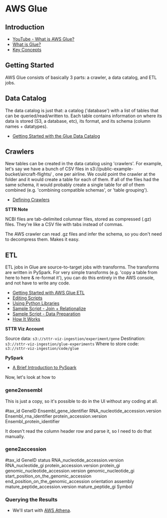 # AWS Glue

## Introduction

* [YouTube - What is AWS Glue?](https://www.youtube.com/watch?v=qgWMfNSN9f4&feature=youtu.be)
* [What is Glue?](https://docs.aws.amazon.com/glue/latest/dg/what-is-glue.html)
* [Key Concepts](https://docs.aws.amazon.com/glue/latest/dg/components-key-concepts.html)

## Getting Started

AWS Glue consists of basically 3 parts: a crawler, a data catalog, and ETL jobs.


## Data Catalog

The data catalog is just that: a catalog ('database') with a list of tables that can be queried/read/written to.
Each table contains information on where its data is stored (S3, a database, etc), its format, and its schema (column names + datatypes).

* [Getting Started with the Glue Data Catalog](https://www.youtube.com/watch?v=qNojanBn1NY&feature=youtu.be)

## Crawlers

New tables can be created in the data catalog using 'crawlers'. For example, let's say we have a bunch of CSV files in s3://public-example-bucket/aircraft-flights/ , one per airline. We could point the crawler at the folder and it would create a table for each of them. If all of the files had the same schema, it would probably create a single table for *all* of them combined (e.g. 'combining compatible schemas', or 'table grouping').

* [Defining Crawlers](https://docs.aws.amazon.com/glue/latest/dg/add-crawler.html)

**STTR Note**

NCBI files are tab-delimited columnar files, stored as compressed (.gz) files. They're like a CSV file with tabs instead of commas.

The AWS crawler can read .gz files and infer the schema, so you don't need to decompress them. Makes it easy.


## ETL

ETL jobs in Glue are source-to-target jobs with transforms. The transforms are written in PySpark. For very simple transforms (e.g. 'copy a table from here to here & re-format it'), you can do this entirely in the AWS console, and not have to write any code.

* [Getting Started with AWS Glue ETL](https://www.youtube.com/watch?v=z3HeHlWg88M&feature=youtu.be)
* [Editing Scripts](https://docs.aws.amazon.com/glue/latest/dg/edit-script.html)
* [Using Python Libraries](https://docs.aws.amazon.com/glue/latest/dg/aws-glue-programming-python-libraries.html)
* [Sample Script - Join + Relationalize](https://docs.aws.amazon.com/glue/latest/dg/aws-glue-programming-python-samples-legislators.html)
* [Sample Script - Data Preparation](https://docs.aws.amazon.com/glue/latest/dg/aws-glue-programming-python-samples-medicaid.html)
* [How It Works](https://docs.aws.amazon.com/glue/latest/dg/how-it-works.html)

**STTR Viz Account**

Source data: ```s3://sttr-viz-ingestion/experiment/gene```
Destination: ```s3://sttr-viz-ingestion/glue-experiments```
Where to store code: ```s3://sttr-viz-ingestion/code/glue```

**PySpark**

* [A Brief Introduction to PySpark](https://towardsdatascience.com/a-brief-introduction-to-pyspark-ff4284701873)

Now, let's look at how to 

### gene2ensembl

This is just a copy, so it's possible to do in the UI without any coding at all.

#tax_id  GeneID   Ensembl_gene_identifier RNA_nucleotide_accession.version Ensembl_rna_identifier  protein_accession.version  Ensembl_protein_identifier

It doesn't read the column header row and parse it, so I need to do that manually.

### gene2accession

#tax_id  GeneID   status   RNA_nucleotide_accession.version RNA_nucleotide_gi protein_accession.version  protein_gi  genomic_nucleotide_accession.version   genomic_nucleotide_gi   start_position_on_the_genomic_accession   end_position_on_the_genomic_accession  orientation assembly mature_peptide_accession.version mature_peptide_gi Symbol


### Querying the Results

* We'll start with [AWS Athena](https://us-west-2.console.aws.amazon.com/athena/home?force&region=us-west-2#query). 

